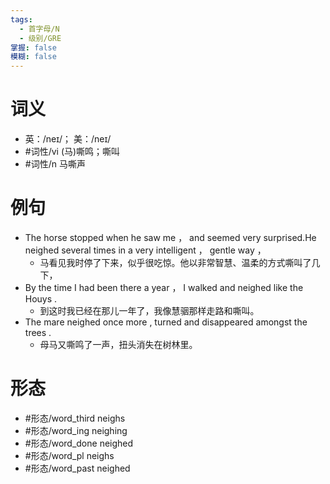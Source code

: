 ```yaml
---
tags:
  - 首字母/N
  - 级别/GRE
掌握: false
模糊: false
---
```

# 词义
- 英：/neɪ/； 美：/neɪ/
- #词性/vi  (马)嘶鸣；嘶叫
- #词性/n  马嘶声
# 例句
- The horse stopped when he saw me ， and seemed very surprised.He neighed several times in a very intelligent ， gentle way ，
	- 马看见我时停了下来，似乎很吃惊。他以非常智慧、温柔的方式嘶叫了几下，
- By the time I had been there a year ， I walked and neighed like the Houys .
	- 到这时我已经在那儿一年了，我像慧骃那样走路和嘶叫。
- The mare neighed once more , turned and disappeared amongst the trees .
	- 母马又嘶鸣了一声，扭头消失在树林里。
# 形态
- #形态/word_third neighs
- #形态/word_ing neighing
- #形态/word_done neighed
- #形态/word_pl neighs
- #形态/word_past neighed
